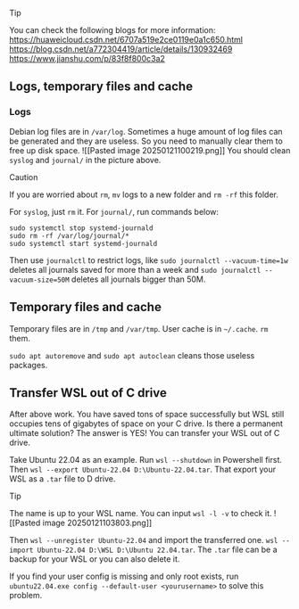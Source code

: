 >[!TIP]
>You can check the following blogs for more information:
>https://huaweicloud.csdn.net/6707a519e2ce0119e0a1c650.html
>https://blog.csdn.net/a772304419/article/details/130932469
>https://www.jianshu.com/p/83f8f800c3a2
## Logs, temporary files and cache
### Logs
Debian log files are in `/var/log`. Sometimes a huge amount of log files can be generated and they are useless. So you need to manually clear them to free up disk space.
![[Pasted image 20250121100219.png]]
You should clean `syslog` and `journal/` in the picture above.

> [!CAUTION]
> If you are worried about `rm`, `mv` logs to a new folder and `rm -rf` this folder.

For `syslog`, just `rm` it. For `journal/`, run commands below:
```
sudo systemctl stop systemd-journald
sudo rm -rf /var/log/journal/*
sudo systemctl start systemd-journald
```
Then use `journalctl` to restrict logs, like  `sudo journalctl --vacuum-time=1w` deletes all journals saved for more than a week and `sudo journalctl --vacuum-size=50M` deletes all journals bigger than 50M.
## Temporary files and cache
Temporary files are in `/tmp` and `/var/tmp`. User cache is in  `~/.cache`. `rm` them.

`sudo apt autoremove` and `sudo apt autoclean` cleans those useless packages.

## Transfer WSL out of C drive
After above work. You have saved tons of space successfully but WSL still occupies tens of gigabytes of space on your C drive. Is there a permanent ultimate solution? The answer is YES! You can transfer your WSL out of C drive.

Take Ubuntu 22.04 as an example. Run `wsl --shutdown` in Powershell first. Then `wsl --export Ubuntu-22.04 D:\Ubuntu-22.04.tar`. That export your WSL as a `.tar` file to D drive.
> [!TIP]
> The name is up to your WSL name. You can input `wsl -l -v` to check it.
> ![[Pasted image 20250121103803.png]]

Then `wsl --unregister Ubuntu-22.04` and import the transferred one. `wsl --import Ubuntu-22.04 D:\WSL D:\Ubuntu 22.04.tar`. The `.tar` file can be a backup for your WSL or you can also delete it.


If you find your user config is missing and only root exists, run `ubuntu22.04.exe config --default-user <yourusername>` to solve this problem.